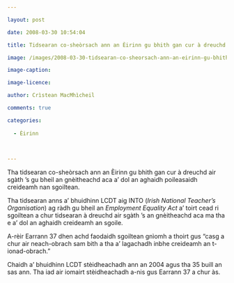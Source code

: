 ```yaml
---

layout: post

date: 2008-03-30 10:54:04

title: Tidsearan co-sheòrsach ann an Èirinn gu bhith gan cur à dreuchd

image: /images/2008-03-30-tidsearan-co-sheorsach-ann-an-eirinn-gu-bhith-gan-cur-a-dreuchd.webp

image-caption:

image-licence:

author: Crìstean MacMhìcheil

comments: true

categories:
  
  - Èirinn
  
  

---
```


Tha tidsearan co-sheòrsach ann an Èirinn gu bhith gan cur à dreuchd air sgàth ’s gu bheil an gnèitheachd aca a’ dol an aghaidh poileasaidh creideamh nan sgoiltean.

<!--more-->

Tha tidsearan anns a’ bhuidhinn LCDT aig INTO (_Irish National Teacher’s Organisation_) ag ràdh gu bheil an _Employment Equality Act_ a’ toirt cead ri sgoiltean a chur tidsearan à dreuchd air sgàth ’s an gnèitheachd aca ma tha e a’ dol an aghaidh creideamh an sgoile.

A-rèir Earrann 37 dhen achd faodaidh sgoiltean gnìomh a thoirt gus “casg a chur air neach-obrach sam bith a tha a’ lagachadh inbhe creideamh an t-ionad-obrach.”

Chaidh a’ bhuidhinn LCDT stèidheachadh ann an 2004 agus tha 35 buill an sas ann. Tha iad air iomairt stèidheachadh a-nis gus Earrann 37 a chur às.
